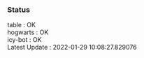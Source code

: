 ### Status


table : OK  
hogwarts : OK  
icy-bot : OK  
Latest Update : 2022-01-29 10:08:27.829076
